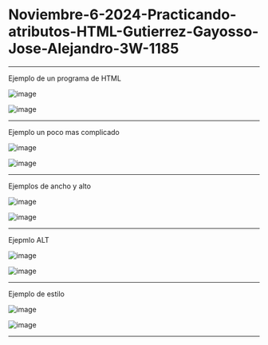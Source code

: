 # Noviembre-6-2024-Practicando-atributos-HTML-Gutierrez-Gayosso-Jose-Alejandro-3W-1185
---------------------
Ejemplo de un programa de HTML  

![image](https://github.com/user-attachments/assets/239c40c2-3bad-4b38-8689-1e5bf131f7ee)

![image](https://github.com/user-attachments/assets/28e2ffc8-33a9-401c-b3e1-a19aec6681f3)

----------------------
Ejemplo un poco mas complicado

![image](https://github.com/user-attachments/assets/62c0e33e-3d4f-460d-ae5f-4ba2a8643640)

![image](https://github.com/user-attachments/assets/0388144a-e894-4e43-8f91-a01d49d1f192)

----------------------
Ejemplos de ancho y alto

![image](https://github.com/user-attachments/assets/8148b770-9f31-450d-94a6-b24951fe87f9)

![image](https://github.com/user-attachments/assets/51027f50-562a-4117-a5f3-12ab4a35e904)

---------------------
Ejepmlo ALT

![image](https://github.com/user-attachments/assets/0e36495a-5036-482f-96ca-9c595a44b237)

![image](https://github.com/user-attachments/assets/49afa15e-8561-480e-af74-dc10eaac5a68)

--------------------
Ejemplo de estilo

![image](https://github.com/user-attachments/assets/dca15c95-754f-4b2b-8e42-7763ccac049d)

![image](https://github.com/user-attachments/assets/38afe1cd-d7ce-4abe-b19c-ed7064e5b1a9)

------------------
